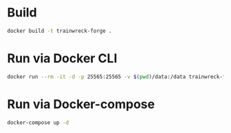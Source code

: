 # Build

```bash
docker build -t trainwreck-forge .
```

# Run via Docker CLI

```bash
docker run --rm -it -d -p 25565:25565 -v $(pwd)/data:/data trainwreck-forge
```

# Run via Docker-compose

```bash
docker-compose up -d
```